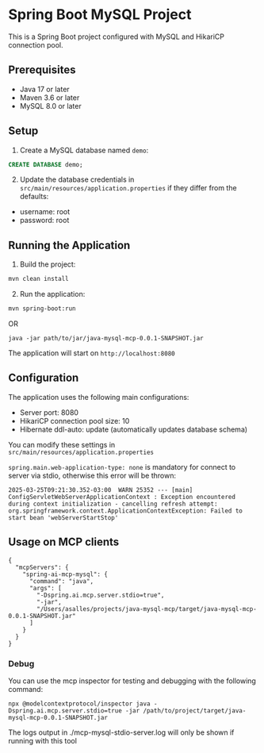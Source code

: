 # Spring Boot MySQL Project

This is a Spring Boot project configured with MySQL and HikariCP connection pool.

## Prerequisites

- Java 17 or later
- Maven 3.6 or later
- MySQL 8.0 or later

## Setup

1. Create a MySQL database named `demo`:
```sql
CREATE DATABASE demo;
```

2. Update the database credentials in `src/main/resources/application.properties` if they differ from the defaults:
- username: root
- password: root

## Running the Application

1. Build the project:
```bash
mvn clean install
```

2. Run the application:
```bash
mvn spring-boot:run
```
OR
```
java -jar path/to/jar/java-mysql-mcp-0.0.1-SNAPSHOT.jar
```

The application will start on `http://localhost:8080`

## Configuration

The application uses the following main configurations:

- Server port: 8080
- HikariCP connection pool size: 10
- Hibernate ddl-auto: update (automatically updates database schema)

You can modify these settings in `src/main/resources/application.properties`

`spring.main.web-application-type: none` is mandatory for connect to server via stdio, otherwise this error will be thrown:
```
2025-03-25T09:21:30.352-03:00  WARN 25352 --- [main] ConfigServletWebServerApplicationContext : Exception encountered during context initialization - cancelling refresh attempt: org.springframework.context.ApplicationContextException: Failed to start bean 'webServerStartStop'
```

## Usage on MCP clients
```
{
  "mcpServers": {
    "spring-ai-mcp-mysql": {
      "command": "java",
      "args": [
        "-Dspring.ai.mcp.server.stdio=true",
        "-jar",
        "/Users/asalles/projects/java-mysql-mcp/target/java-mysql-mcp-0.0.1-SNAPSHOT.jar"
      ]
    }
  }
}
```

### Debug
You can use the mcp inspector for testing and debugging with the following command:
```
npx @modelcontextprotocol/inspector java -Dspring.ai.mcp.server.stdio=true -jar /path/to/project/target/java-mysql-mcp-0.0.1-SNAPSHOT.jar
```
The logs output in ./mcp-mysql-stdio-server.log will only be shown if running with this tool
